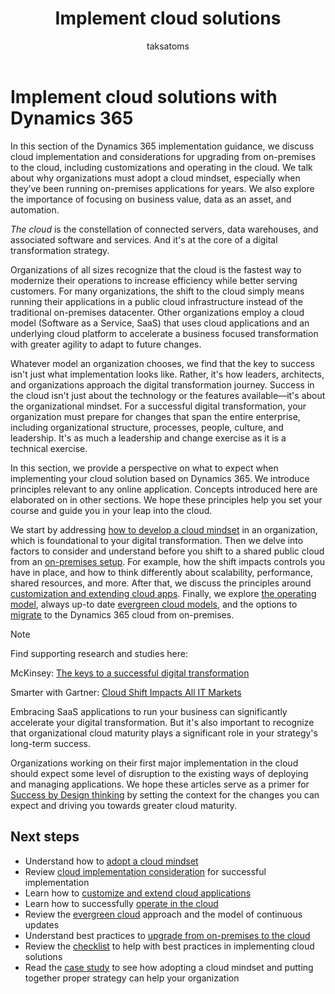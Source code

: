 ﻿---
title:  Implement cloud solutions
description: Find guidance on what it means to implement cloud solutions with Dynamics 365. Start the journey towards a solution that is based on Dynamics 365 online.
author: taksatoms
ms.author: tsato
ms.date: 05/17/2023
ms.topic: conceptual
---

# Implement cloud solutions with Dynamics 365

In this section of the Dynamics 365 implementation guidance, we discuss cloud implementation and considerations for upgrading from on-premises to the cloud, including customizations and operating in the cloud. We talk about why organizations must adopt a cloud mindset, especially when they’ve been running on-premises applications for years. We also explore the importance of focusing on business value, data as an asset, and automation.  

*The cloud* is the constellation of connected servers, data warehouses, and associated software and services. And it's at the core of a digital transformation strategy.

Organizations of all sizes recognize that the cloud is the fastest way to modernize their operations to increase efficiency while better serving customers. For many organizations, the shift to the cloud simply means running their applications in a public cloud infrastructure instead of the traditional on-premises datacenter. Other organizations employ a cloud model (Software as a Service, SaaS) that uses cloud applications and an underlying cloud platform to accelerate a business focused transformation with greater agility to adapt to future changes.

Whatever model an organization chooses, we find that the key to success isn't just what implementation looks like. Rather, it's how leaders, architects, and organizations approach the digital transformation journey. Success in the cloud isn't just about the technology or the features available—it's about the organizational mindset. For a successful digital transformation, your organization must prepare for changes that span the entire enterprise, including organizational structure, processes, people, culture, and leadership. It's as much a leadership and change exercise as it is a technical exercise.

In this section, we provide a perspective on what to expect when implementing your cloud solution based on Dynamics 365. We introduce principles relevant to any online application. Concepts introduced here are elaborated on in other sections. We hope these principles help you set your course and guide you in your leap into the cloud.

We start by addressing [how to develop a cloud mindset](implementing-cloud-solutions-adopt-cloud-mindset.md) in an organization, which is foundational to your digital transformation. Then we delve into factors to consider and understand before you shift to a shared public cloud from an [on-premises setup](implementing-cloud-solutions-upgrade-from-onpremises-to-cloud.md). For example, how the shift impacts controls you have in place, and how to think differently about scalability, performance, shared resources, and more. After that, we discuss the principles around [customization and extending cloud apps](implementing-cloud-solutions-customize-extend-cloud-applications.md). Finally, we explore [the operating model](implementing-cloud-solutions-operate-in-cloud.md), always up-to date [evergreen cloud models](implementing-cloud-solutions-evergreen-cloud.md), and the options to [migrate](implementing-cloud-solutions-upgrade-from-onpremises-to-cloud.md) to the Dynamics 365 cloud from on-premises.

> [!NOTE]
> Find supporting research and studies here:
>
> McKinsey: [The keys to a successful digital transformation](https://www.mckinsey.com/business-functions/organization/our-insights/unlocking-success-in-digital-transformations) 
>
> Smarter with Gartner: [Cloud Shift Impacts All IT Markets](https://www.gartner.com/smarterwithgartner/cloud-shift-impacts-all-it-markets/)

Embracing SaaS applications to run your business can significantly accelerate your digital transformation. But it's also important to recognize that organizational cloud maturity plays a significant role in your strategy's long-term success.

Organizations working on their first major implementation in the cloud should expect some level of disruption to the existing ways of deploying and managing applications. We hope these articles serve as a primer for [Success by Design thinking](success-by-design.md) by setting the context for the changes you can expect and driving you towards greater cloud maturity.

## Next steps

- Understand how to [adopt a cloud mindset](implementing-cloud-solutions-adopt-cloud-mindset.md)  
- Review [cloud implementation consideration](implementing-cloud-solutions-cloud-implementation.md) for successful implementation  
- Learn how to [customize and extend cloud applications](implementing-cloud-solutions-customize-extend-cloud-applications.md)
- Learn how to successfully [operate in the cloud](implementing-cloud-solutions-operate-in-cloud.md)  
- Review the [evergreen cloud](implementing-cloud-solutions-evergreen-cloud.md) approach and the model of continuous updates
- Understand best practices to [upgrade from on-premises to the cloud](implementing-cloud-solutions-upgrade-from-onpremises-to-cloud.md)  
- Review the [checklist](implementing-cloud-solutions-checklist.md) to help with best practices in implementing cloud solutions  
- Read the [case study](implementing-cloud-solutions-case-study.md) to see how adopting a cloud mindset and putting together proper strategy can help your organization  

